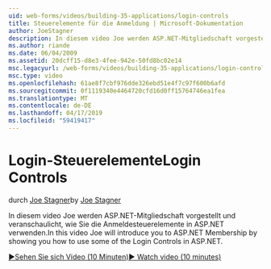 ```yaml
---
uid: web-forms/videos/building-35-applications/login-controls
title: Steuerelemente für die Anmeldung | Microsoft-Dokumentation
author: JoeStagner
description: In diesem video Joe werden ASP.NET-Mitgliedschaft vorgestellt und veranschaulicht, wie Sie die Anmeldesteuerelemente in ASP.NET verwenden.
ms.author: riande
ms.date: 06/04/2009
ms.assetid: 20dcff15-d8e3-4fee-942e-50fd8bc02e14
msc.legacyurl: /web-forms/videos/building-35-applications/login-controls
msc.type: video
ms.openlocfilehash: 61ae8f7cbf976dde326ebd51e4f7c97f600b6afd
ms.sourcegitcommit: 0f1119340e4464720cfd16d0ff15764746ea1fea
ms.translationtype: MT
ms.contentlocale: de-DE
ms.lasthandoff: 04/17/2019
ms.locfileid: "59419417"
---
```

# <a name="login-controls"></a><span data-ttu-id="205bf-103">Login-Steuerelemente</span><span class="sxs-lookup"><span data-stu-id="205bf-103">Login Controls</span></span>

<span data-ttu-id="205bf-104">durch [Joe Stagner](https://github.com/JoeStagner)</span><span class="sxs-lookup"><span data-stu-id="205bf-104">by [Joe Stagner](https://github.com/JoeStagner)</span></span>

<span data-ttu-id="205bf-105">In diesem video Joe werden ASP.NET-Mitgliedschaft vorgestellt und veranschaulicht, wie Sie die Anmeldesteuerelemente in ASP.NET verwenden.</span><span class="sxs-lookup"><span data-stu-id="205bf-105">In this video Joe will introduce you to ASP.NET Membership by showing you how to use some of the Login Controls in ASP.NET.</span></span>

[<span data-ttu-id="205bf-106">&#9654;Sehen Sie sich Video (10 Minuten)</span><span class="sxs-lookup"><span data-stu-id="205bf-106">&#9654; Watch video (10 minutes)</span></span>](https://channel9.msdn.com/Blogs/ASP-NET-Site-Videos/login-controls)

